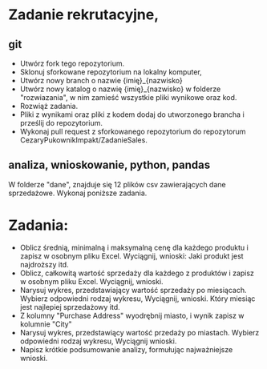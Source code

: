 # Zadanie rekrutacyjne, 

## git
  - Utwórz fork tego repozytorium.
  - Sklonuj sforkowane repozytorium na lokalny komputer,
  - Utwórz nowy branch o nazwie {imię}_{nazwisko}
  - Utwórz nowy katalog o nazwię {imię}_{nazwisko} w folderze "rozwiazania", w nim zamieść wszystkie pliki wynikowe oraz kod.
  - Rozwiąż zadania.
  - Pliki z wynikami oraz pliki z kodem dodaj do utworzonego brancha i prześlij do repozytorium.
  - Wykonaj pull request z sforkowanego repozytorium do repozytorum CezaryPukownikImpakt/ZadanieSales.

## analiza, wnioskowanie, python, pandas

W folderze "dane", znajduje się 12 plików csv zawierających dane sprzedażowe.
Wykonaj poniższe zadania.

# Zadania:
- Oblicz średnią, minimalną i maksymalną cenę dla każdego produktu i zapisz w osobnym pliku Excel. Wyciągnij, wnioski: Jaki produkt jest najdroższy itd.
- Oblicz, całkowitą wartość sprzedaży dla każdego z produktów i zapisz w osobnym pliku Excel. Wyciągnij, wnioski.
- Narysuj wykres, przedstawiający wartość sprzedaży po miesiącach. Wybierz odpowiedni rodzaj wykresu, Wyciągnij, wnioski. Który miesiąc jest najlepiej sprzedażowy itd.
- Z kolumny "Purchase Address" wyodrębnij miasto, i wynik zapisz w kolumnie "City"
- Narysuj wykres, przedstawiący wartość przedaży po miastach. Wybierz odpowiedni rodzaj wykresu, Wyciągnij wnioski.
- Napisz krótkie podsumowanie analizy, formułując najważniejsze wnioski.

